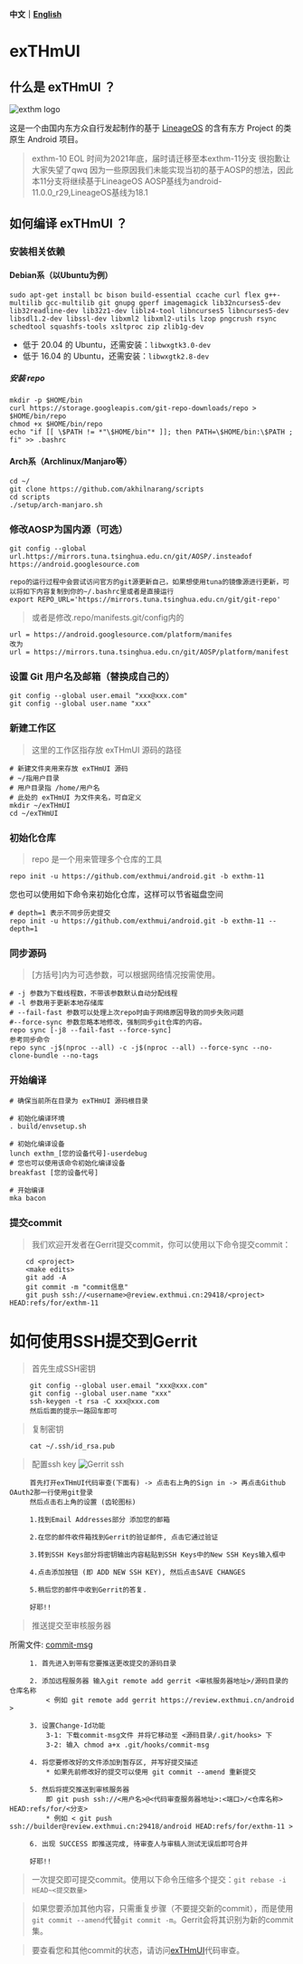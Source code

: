 **中文｜[English](https://github.com/exthmui/android/blob/exthm-11/README_EN.md)**

# exTHmUI

## 什么是 exTHmUI ？

![exthm logo](https://i.niupic.com/images/2020/06/16/8gWB.png)

这是一个由国内东方众自行发起制作的基于 [LineageOS](https://github.com/LineageOS) 的含有东方 Project 的类原生 Android 项目。

> exthm-10 EOL 时间为2021年底，届时请迁移至本exthm-11分支
> 很抱歉让大家失望了qwq
> 因为一些原因我们未能实现当初的基于AOSP的想法，因此本11分支将继续基于LineageOS
> AOSP基线为android-11.0.0_r29,LineageOS基线为18.1

## 如何编译 exTHmUI ？

### 安装相关依赖

#### Debian系（以Ubuntu为例）

```shell
sudo apt-get install bc bison build-essential ccache curl flex g++-multilib gcc-multilib git gnupg gperf imagemagick lib32ncurses5-dev lib32readline-dev lib32z1-dev liblz4-tool libncurses5 libncurses5-dev libsdl1.2-dev libssl-dev libxml2 libxml2-utils lzop pngcrush rsync schedtool squashfs-tools xsltproc zip zlib1g-dev
```

- 低于 20.04 的 Ubuntu，还需安装：`libwxgtk3.0-dev`
- 低于 16.04 的 Ubuntu，还需安装：`libwxgtk2.8-dev`

##### 安装 repo

```shell
mkdir -p $HOME/bin
curl https://storage.googleapis.com/git-repo-downloads/repo > $HOME/bin/repo
chmod +x $HOME/bin/repo
echo "if [[ \$PATH != *"\$HOME/bin"* ]]; then PATH=\$HOME/bin:\$PATH ; fi" >> .bashrc
```

#### Arch系（Archlinux/Manjaro等）
```
cd ~/
git clone https://github.com/akhilnarang/scripts
cd scripts
./setup/arch-manjaro.sh
```

### 修改AOSP为国内源（可选）

```
git config --global url.https://mirrors.tuna.tsinghua.edu.cn/git/AOSP/.insteadof https://android.googlesource.com

repo的运行过程中会尝试访问官方的git源更新自己，如果想使用tuna的镜像源进行更新，可以将如下内容复制到你的~/.bashrc里或者是直接运行
export REPO_URL='https://mirrors.tuna.tsinghua.edu.cn/git/git-repo'
```
> 或者是修改.repo/manifests.git/config内的
```
url = https://android.googlesource.com/platform/manifes
改为
url = https://mirrors.tuna.tsinghua.edu.cn/git/AOSP/platform/manifest
```
### 设置 Git 用户名及邮箱（替换成自己的）

```shell
git config --global user.email "xxx@xxx.com"
git config --global user.name "xxx"
```

### 新建工作区

> 这里的工作区指存放 exTHmUI 源码的路径

```shell
# 新建文件夹用来存放 exTHmUI 源码
# ~/指用户目录
# 用户目录指 /home/用户名
# 此处的 exTHmUI 为文件夹名，可自定义
mkdir ~/exTHmUI
cd ~/exTHmUI
```

### 初始化仓库

> repo 是一个用来管理多个仓库的工具

```shell
repo init -u https://github.com/exthmui/android.git -b exthm-11
```

您也可以使用如下命令来初始化仓库，这样可以节省磁盘空间

```shell
# depth=1 表示不同步历史提交
repo init -u https://github.com/exthmui/android.git -b exthm-11 --depth=1
```

### 同步源码

> [方括号]内为可选参数，可以根据网络情况按需使用。

```shell
# -j 参数为下载线程数，不带该参数默认自动分配线程
# -l 参数用于更新本地存储库
# --fail-fast 参数可以处理上次repo时由于网络原因导致的同步失败问题
#--force-sync 参数忽略本地修改，强制同步git仓库的内容。
repo sync [-j8 --fail-fast --force-sync]
参考同步命令
repo sync -j$(nproc --all) -c -j$(nproc --all) --force-sync --no-clone-bundle --no-tags
```

### 开始编译

```shell
# 确保当前所在目录为 exTHmUI 源码根目录

# 初始化编译环境
. build/envsetup.sh

# 初始化编译设备
lunch exthm_[您的设备代号]-userdebug
# 您也可以使用该命令初始化编译设备
breakfast [您的设备代号]

# 开始编译
mka bacon
```

### 提交commit
> 我们欢迎开发者在Gerrit提交commit，你可以使用以下命令提交commit：
```
    cd <project>
    <make edits>
    git add -A
    git commit -m "commit信息"
    git push ssh://<username>@review.exthmui.cn:29418/<project> HEAD:refs/for/exthm-11
```
# 如何使用SSH提交到Gerrit
> 首先生成SSH密钥
```
     git config --global user.email "xxx@xxx.com"
     git config --global user.name "xxx"
     ssh-keygen -t rsa -C xxx@xxx.com
     然后后面的提示一路回车即可

```
> 复制密钥
```
     cat ~/.ssh/id_rsa.pub

```

>配置ssh key
![Gerrit ssh](https://img-blog.csdnimg.cn/20181106150940882.png?x-oss-process=image/watermark,type_ZmFuZ3poZW5naGVpdGk,shadow_10,text_aHR0cHM6Ly9ibG9nLmNzZG4ubmV0L3pob3Vsd18yNQ==,size_16,color_FFFFFF,t_70)
```
     首先打开exTHmUI代码审查(下面有) -> 点击右上角的Sign in -> 再点击Github OAuth2那一行使用git登录 
     然后点击右上角的设置 (齿轮图标)

     1.找到Email Addresses部分 添加您的邮箱

     2.在您的邮件收件箱找到Gerrit的验证邮件, 点击它通过验证

     3.转到SSH Keys部分将密钥输出内容粘贴到SSH Keys中的New SSH Keys输入框中

     4.点击添加按钮 (即 ADD NEW SSH KEY), 然后点击SAVE CHANGES

     5.稍后您的邮件中收到Gerrit的答复.

     好耶!!

```


>推送提交至审核服务器

所需文件: [commit-msg](https://review.exthmui.cn/tools/hooks/commit-msg)

```
     1. 首先进入到带有您要推送更改提交的源码目录

     2. 添加远程服务器 输入git remote add gerrit <审核服务器地址>/源码目录的仓库名称
         < 例如 git remote add gerrit https://review.exthmui.cn/android >

     3. 设置Change-Id功能
         3-1: 下载commit-msg文件 并将它移动至 <源码目录/.git/hooks> 下
         3-2: 输入 chmod a+x .git/hooks/commit-msg
     
     4. 将您要修改好的文件添加到暂存区, 并写好提交描述
         * 如果先前修改好的提交可以使用 git commit --amend 重新提交

     5. 然后将提交推送到审核服务器
         即 git push ssh://<用户名>@<代码审查服务器地址>:<端口>/<仓库名称> HEAD:refs/for/<分支>
         * 例如 < git push ssh://builder@review.exthmui.cn:29418/android HEAD:refs/for/exthm-11 >

     6. 出现 SUCCESS 即推送完成, 待审查人与审稿人测试无误后即可合并

     好耶!!

```


> 一次提交即可提交commit。使用以下命令压缩多个提交：`git rebase -i HEAD~<提交数量>`

> 如果您要添加其他内容，只需重复步骤（不要提交新的commit），而是使用`git commit --amend`代替`git commit -m`。Gerrit会将其识别为新的commit集。

> 要查看您和其他commit的状态，请访问[exTHmUI](https://review.exthmui.cn)代码审查。
